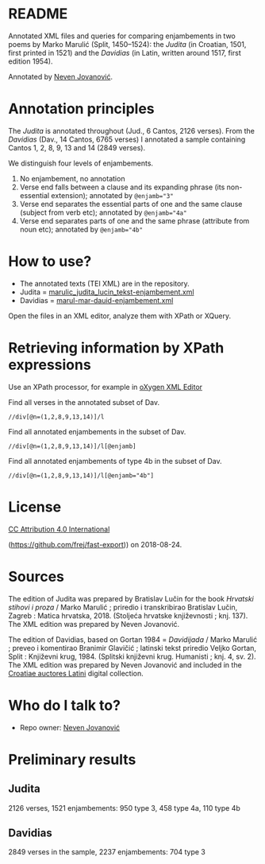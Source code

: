 # README #

Annotated XML files and queries for comparing enjambements in two poems by Marko Marulić (Split, 1450–1524): the *Judita* (in Croatian, 1501, first printed in 1521) and the *Davidias* (in Latin, written around 1517, first edition 1954).

Annotated by [Neven Jovanović](https://orcid.org/0000-0002-9119-399X).

# Annotation principles #

The *Judita* is annotated throughout (Jud., 6 Cantos, 2126 verses). From the *Davidias* (Dav., 14 Cantos, 6765 verses) I annotated a sample containing Cantos 1, 2, 8, 9, 13 and 14 (2849 verses).

We distinguish four levels of enjambements.

1. No enjambement, no annotation
2. Verse end falls between a clause and its expanding phrase (its non-essential extension); annotated by `@enjamb="3"`
3. Verse end separates the essential parts of one and the same clause (subject from verb etc); annotated by `@enjamb="4a"`
4. Verse end separates parts of one and the same phrase (attribute from noun etc); annotated by `@enjamb="4b"`

# How to use? #

* The annotated texts (TEI XML) are in the repository. 
* Judita = [marulic_judita_lucin_tekst-enjambement.xml](marulic_judita_lucin_tekst-enjambement.xml)
* Davidias = [marul-mar-dauid-enjambement.xml](marul-mar-dauid-enjambement.xml)

Open the files in an XML editor, analyze them with XPath or XQuery.

# Retrieving information by XPath expressions #

Use an XPath processor, for example in [oXygen XML Editor](https://www.oxygenxml.com/doc/versions/23.0/ug-editor/topics/running-xpath-expressions.html)

Find all verses in the annotated subset of Dav.

```xpath
//div[@n=(1,2,8,9,13,14)]/l
```

Find all annotated enjambements in the subset of Dav.

```xpath
//div[@n=(1,2,8,9,13,14)]/l[@enjamb]
```

Find all annotated enjambements of type 4b in the subset of Dav.

```xpath
//div[@n=(1,2,8,9,13,14)]/l[@enjamb="4b"]
```

# License #

[CC Attribution 4.0 International](LICENSE.md)

(https://github.com/frej/fast-export)) on 2018-08-24.


# Sources #

The edition of Judita was prepared by Bratislav Lučin for the book *Hrvatski stihovi i proza* / Marko Marulić ; priredio i transkribirao Bratislav Lučin, Zagreb : Matica hrvatska, 2018. (Stoljeća hrvatske književnosti ; knj. 137). The XML edition was prepared by Neven Jovanović.

The edition of Davidias, based on Gortan 1984 = *Davidijada* / Marko Marulić ; preveo i komentirao Branimir Glavičić ; latinski tekst priredio Veljko Gortan, Split : Književni krug, 1984. (Splitski književni krug. Humanisti ; knj. 4, sv. 2). The XML edition was prepared by Neven Jovanović and included in the [Croatiae auctores Latini](http://croala.ffzg.unizg.hr) digital collection.

# Who do I talk to? #

* Repo owner: [Neven Jovanović](https://orcid.org/0000-0002-9119-399X)

# Preliminary results #

## Judita ##

2126 verses, 1521 enjambements: 950 type 3, 458 type 4a, 110 type 4b

 
## Davidias ##

2849 verses in the sample, 2237 enjambements: 704 type 3
